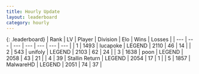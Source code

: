 ```yaml
---
title: Hourly Update
layout: leaderboard
category: hourly
---
```


{: .leaderboard}
| Rank | LV | Player | Division | Elo | Wins | Losses |
| --- | --- | --- | --- | --- | --- | --- |
| <span data-change="0">1</span> | 1493 | <span title="ID: 41925">lucapoke</span> | LEGEND | <span data-change="0">2110</span> | <span data-change="0">46</span> | <span data-change="0">14</span> |
| <span data-change="0">2</span> | 543 | <span title="ID: 750704">unifoly</span> | LEGEND | <span data-change="0">2103</span> | <span data-change="0">62</span> | <span data-change="0">24</span> |
| <span data-change="0">3</span> | 1638 | <span title="ID: 540690">poon</span> | LEGEND | <span data-change="0">2058</span> | <span data-change="0">43</span> | <span data-change="0">21</span> |
| <span data-change="0">4</span> | 39 | <span title="ID: 771612">Stallin Return</span> | LEGEND | <span data-change="0">2054</span> | <span data-change="0">17</span> | <span data-change="0">1</span> |
| <span data-change="1">5</span> | 1857 | <span title="ID: 261794">MalwareHD</span> | LEGEND | <span data-change="0">2051</span> | <span data-change="0">74</span> | <span data-change="0">37</span> |